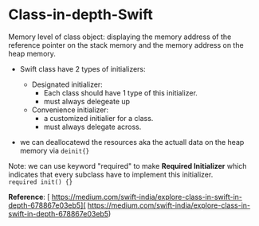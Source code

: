 # Class-in-depth-Swift
Memory level of class object: displaying the memory address of the reference pointer on the stack memory and the memory address on the heap memory.

- Swift class have 2 types of initializers: 
    - Designated initializer: 
        - Each class should have 1 type of this initializer. 
        - must always delegeate up 
    - Convenience initializer: 
        - a customized initialier for a class. 
        - must always delegate across.

- we can deallocatewd the resources aka the actuall data on the heap memory via 
`deinit{}`

Note: we can use keyword "required" to make **Required Initializer** which indicates that every subclass have to implement this initializer.  
`required init() {}`


**Reference**: [ https://medium.com/swift-india/explore-class-in-swift-in-depth-678867e03eb5]( https://medium.com/swift-india/explore-class-in-swift-in-depth-678867e03eb5)
